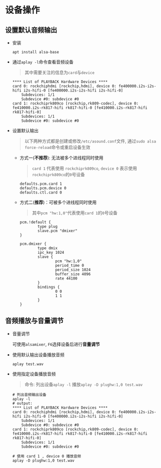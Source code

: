 # 设备操作

## 设置默认音频输出

- 安装

	```shell
	apt install alsa-base
	```

- 通过`aplay -l`命令查看音频设备

	> 其中需要关注的信息为`card`与`device`

	```shell
	**** List of PLAYBACK Hardware Devices ****
	card 0: rockchiphdmi [rockchip,hdmi], device 0: fe400000.i2s-i2s-hifi i2s-hifi-0 [fe400000.i2s-i2s-hifi i2s-hifi-0]
		Subdevices: 1/1
		Subdevice #0: subdevice #0
	card 1: rockchiprk809co [rockchip,rk809-codec], device 0: fe410000.i2s-rk817-hifi rk817-hifi-0 [fe410000.i2s-rk817-hifi rk817-hifi-0]
		Subdevices: 1/1
		Subdevice #0: subdevice #0
	```

- 设置默认输出

	> 以下两种方式都是创建或修改`/etc/asound.conf`文件, 通过`sudo alsa force-reload`命令或重启设备生效

	- 方式一(**不推荐**): 无法被多个进线程同时使用

		> `card 1` 代表使用 `rockchiprk809co`, `device 0` 表示使用`rockchiprk809co`的`0`号设备

		```shell
		defaults.pcm.card 1
		defaults.pcm.device 0
		defaults.ctl.card 0
		```
	
	- 方式二(**推荐**)：可被多个进线程同时使用

		> 其中`pcm "hw:1,0"`代表使用`card 1`的`0`号设备

		```shell{10}
		pcm.!default {
				type plug
				slave.pcm "dmixer"
		}

		pcm.dmixer {
				type dmix
				ipc_key 1024
				slave {
						pcm "hw:1,0"
						period_time 0
						period_size 1024
						buffer_size 4096
						rate 44100
				}
				bindings {
						0 0
						1 1
				}
		}
		```

## 音频播放与音量调节

- 音量调节

	可使用`alsamixer`, `F6`选择设备后进行**音量调节**

- 使用默认输出设备播放音频

	```shell
	aplay test.wav
	```

- 使用指定设备播放音频

	> 命令: 列出设备`aplay -l` 播放`aplay -D plughw:1,0 test.wav`

	```shell
	# 列出音频输出设备
	aplay -l
	# output:
	**** List of PLAYBACK Hardware Devices ****
	card 0: rockchiphdmi [rockchip,hdmi], device 0: fe400000.i2s-i2s-hifi i2s-hifi-0 [fe400000.i2s-i2s-hifi i2s-hifi-0]
		Subdevices: 1/1
		Subdevice #0: subdevice #0
	card 1: rockchiprk809co [rockchip,rk809-codec], device 0: fe410000.i2s-rk817-hifi rk817-hifi-0 [fe410000.i2s-rk817-hifi rk817-hifi-0]
		Subdevices: 1/1
		Subdevice #0: subdevice #0
	
	# 使用 card 1 , device 0 播放音频
	aplay -D plughw:1,0 test.wav
	```

